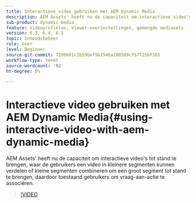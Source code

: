```yaml
---
title: Interactieve video gebruiken met AEM Dynamic Media
description: AEM Assets' heeft nu de capaciteit om interactieve video's tot stand te brengen, waar de gebruikers een video in kleinere segmenten kunnen verdelen of kleine segmenten combineren om een groot segment tot stand te brengen, daardoor toestaand gebruikers om vraag-aan-actie te associëren.
sub-product: dynamic-media
feature: Videoprofielen, Viewer-voorinstellingen, gemengde mediasets
version: 6.3, 6.4, 6.5
topic: Inhoudsbeheer
role: User
level: Beginner
source-git-commit: 7200601c1b59bef5b1546a100589c757f25bf365
workflow-type: tm+mt
source-wordcount: '92'
ht-degree: 0%

---
```



# Interactieve video gebruiken met AEM Dynamic Media{#using-interactive-video-with-aem-dynamic-media}

AEM Assets&#39; heeft nu de capaciteit om interactieve video&#39;s tot stand te brengen, waar de gebruikers een video in kleinere segmenten kunnen verdelen of kleine segmenten combineren om een groot segment tot stand te brengen, daardoor toestaand gebruikers om vraag-aan-actie te associëren.

>[!VIDEO](https://video.tv.adobe.com/v/16516/?quality=9&learn=on)
